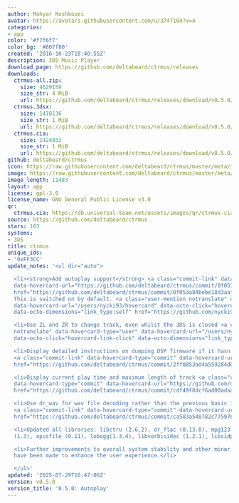 ```yaml
---
author: Mahyar Koshkouei
avatar: https://avatars.githubusercontent.com/u/3747104?v=4
categories:
- app
color: '#f7f6f7'
color_bg: '#807f80'
created: '2016-10-23T18:40:55Z'
description: 3DS Music Player
download_page: https://github.com/deltabeard/ctrmus/releases
downloads:
  ctrmus-all.zip:
    size: 4629159
    size_str: 4 MiB
    url: https://github.com/deltabeard/ctrmus/releases/download/v0.5.0/ctrmus-all.zip
  ctrmus.3dsx:
    size: 1418136
    size_str: 1 MiB
    url: https://github.com/deltabeard/ctrmus/releases/download/v0.5.0/ctrmus.3dsx
  ctrmus.cia:
    size: 1424832
    size_str: 1 MiB
    url: https://github.com/deltabeard/ctrmus/releases/download/v0.5.0/ctrmus.cia
github: deltabeard/ctrmus
icon: https://raw.githubusercontent.com/deltabeard/ctrmus/master/meta/icon.png
image: https://raw.githubusercontent.com/deltabeard/ctrmus/master/meta/banner.png
image_length: 11483
layout: app
license: gpl-3.0
license_name: GNU General Public License v3.0
qr:
  ctrmus.cia: https://db.universal-team.net/assets/images/qr/ctrmus-cia.png
source: https://github.com/deltabeard/ctrmus
stars: 103
systems:
- 3DS
title: ctrmus
unique_ids:
- '0xFF3CC'
update_notes: '<ul dir="auto">

  <li><strong>Add autoplay support</strong> <a class="commit-link" data-hovercard-type="commit"
  data-hovercard-url="https://github.com/deltabeard/ctrmus/commit/0f053a84bebe18d3aaf09f75490e262f5fa801df/hovercard"
  href="https://github.com/deltabeard/ctrmus/commit/0f053a84bebe18d3aaf09f75490e262f5fa801df"><tt>0f053a8</tt></a>
  This is switched on by default. <a class="user-mention notranslate" data-hovercard-type="user"
  data-hovercard-url="/users/nycki93/hovercard" data-octo-click="hovercard-link-click"
  data-octo-dimensions="link_type:self" href="https://github.com/nycki93">@nycki93</a></li>

  <li>Use ZL and ZR to change track, even whilst the 3DS is closed <a class="user-mention
  notranslate" data-hovercard-type="user" data-hovercard-url="/users/nycki93/hovercard"
  data-octo-click="hovercard-link-click" data-octo-dimensions="link_type:self" href="https://github.com/nycki93">@nycki93</a></li>

  <li>Display detailed instructions on dumping DSP firmware if it hasn''t been found
  <a class="commit-link" data-hovercard-type="commit" data-hovercard-url="https://github.com/deltabeard/ctrmus/commit/2ff0853ad4a559284d0006ed0c900b0f55be3cf5/hovercard"
  href="https://github.com/deltabeard/ctrmus/commit/2ff0853ad4a559284d0006ed0c900b0f55be3cf5"><tt>2ff0853</tt></a></li>

  <li>Display current play time and maximum length of track <a class="commit-link"
  data-hovercard-type="commit" data-hovercard-url="https://github.com/deltabeard/ctrmus/commit/cdf49f8dcf6ad00adaa559aabb2e0dcb1539df01/hovercard"
  href="https://github.com/deltabeard/ctrmus/commit/cdf49f8dcf6ad00adaa559aabb2e0dcb1539df01"><tt>cdf49f8</tt></a></li>

  <li>Use dr_wav for wav file decoding rather than the previous basic implementation
  <a class="commit-link" data-hovercard-type="commit" data-hovercard-url="https://github.com/deltabeard/ctrmus/commit/ca583a548782c77597665eff3df1375c48481f00/hovercard"
  href="https://github.com/deltabeard/ctrmus/commit/ca583a548782c77597665eff3df1375c48481f00"><tt>ca583a5</tt></a></li>

  <li>Updated all libraries: libctru (2.6.2), dr_flac (0.13.0), mpg123 (1.32.3), libopus
  (1.3), opusfile (0.11), lobogg(1.3.4), libvorbisidec (1.2.1), libsidplay (1.36.60).</li>

  <li>Further improvements to overall system stability and other minor adjustments
  have been made to enhance the user experience.</li>

  </ul>'
updated: '2025-07-29T16:47:06Z'
version: v0.5.0
version_title: '0.5.0: Autoplay'
---
```


